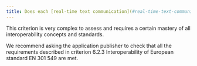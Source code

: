 ```yaml
---
title: Does each [real-time text communication](#real-time-text-communication-rtt) web application that can interact with other [real-time text communication](#real-time-text-communication-rtt) applications comply with the interoperability rules in force?
---
```


This criterion is very complex to assess and requires a certain mastery of all interoperability concepts and standards. 

We recommend asking the application publisher to check that all the requirements described in criterion 6.2.3 Interoperability of European standard EN 301 549 are met.
